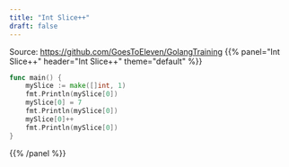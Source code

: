 ```yaml
---
title: "Int Slice++"
draft: false
---
```


Source: https://github.com/GoesToEleven/GolangTraining
{{% panel="Int Slice++" header="Int Slice++" theme="default" %}}
```go
func main() {
	mySlice := make([]int, 1)
	fmt.Println(mySlice[0])
	mySlice[0] = 7
	fmt.Println(mySlice[0])
	mySlice[0]++
	fmt.Println(mySlice[0])
}
```
{{% /panel %}}
